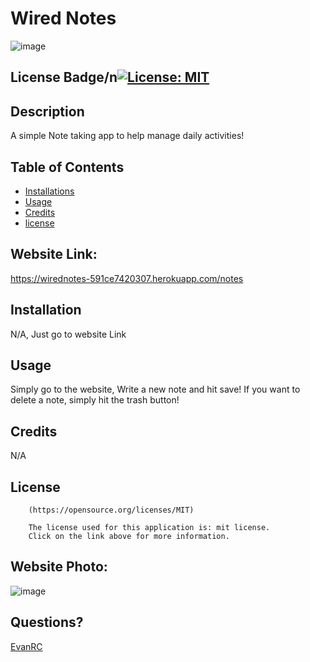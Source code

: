 # Wired Notes
![image](https://github.com/EvanRC/Wired-Notes/assets/124648885/582dfad5-babd-45cc-bf7c-1d00c4f405bc)



## License Badge/n[![License: MIT](https://img.shields.io/badge/License-MIT-yellow.svg)](https://opensource.org/licenses/MIT)

## Description

A simple Note taking app to help manage daily activities!

## Table of Contents

- [Installations](#installations)
- [Usage](#usage)
- [Credits](#credits)
- [license](#license)

## Website Link:
https://wirednotes-591ce7420307.herokuapp.com/notes

## Installation

N/A, Just go to website Link

## Usage

Simply go to the website, Write a new note and hit save! If you want to delete a note, simply hit the trash button!

## Credits

N/A

## License


        (https://opensource.org/licenses/MIT)

        The license used for this application is: mit license. 
        Click on the link above for more information.

## Website Photo:
![image](https://github.com/EvanRC/Wired-Notes/assets/124648885/b7974a00-9f68-437a-bc96-7f118ae74d7b)

## Questions?

[EvanRC](https://github.com/EvanRC)


